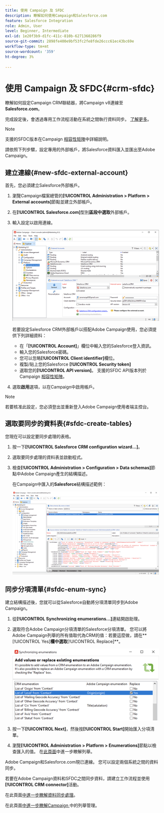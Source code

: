 ```yaml
---
title: 使用 Campaign 及 SFDC
description: 瞭解如何使用Campaign和Salesforce.com
feature: Salesforce Integration
role: Admin, User
level: Beginner, Intermediate
exl-id: 1e20f3b9-d1fc-411c-810b-6271360286f9
source-git-commit: 2898fe400e9bf53fc2fe8fde26ccc61ec43bc69e
workflow-type: tm+mt
source-wordcount: '359'
ht-degree: 3%

---
```


# 使用 Campaign 及 SFDC{#crm-sfdc}

瞭解如何設定Campaign CRM聯結器，將Campaign v8連線至&#x200B;**Salesforce.com**。

完成設定後，會透過專用工作流程活動在系統之間執行資料同步。 [了解更多](crm-data-sync.md)。

>[!NOTE]
>
>支援的SFDC版本在Campaign [相容性矩陣](../start/compatibility-matrix.md)中詳細說明。

請依照下列步驟，設定專用的外部帳戶，將Salesforce資料匯入並匯出至Adobe Campaign。

## 建立連線{#new-sfdc-external-account}

首先，您必須建立Salesforce外部帳戶。

1. 瀏覽Campaign檔案總管的&#x200B;**[!UICONTROL Administration > Platform > External accounts]**&#x200B;節點並建立外部帳戶。
1. 在&#x200B;**[!UICONTROL Salesforce.com]**&#x200B;型別&#x200B;**區段中選取**&#x200B;外部帳戶。
1. 輸入設定以啟用連線。

   ![](assets/sfdc-external-account.png)

   若要設定Salesforce CRM外部帳戶以搭配Adobe Campaign使用，您必須提供下列詳細資料：

   * 在「**[!UICONTROL Account]**」欄位中輸入您的Salesforce登入資訊。
   * 輸入您的Salesforce密碼。
   * 您可以忽略&#x200B;**[!UICONTROL Client identifier]**&#x200B;欄位。
   * 複製/貼上您的Salesforce **[!UICONTROL Security token]**
   * 選取您的&#x200B;**[!UICONTROL API version]**。 支援的SFDC API版本列於Campaign [相容性矩陣](../start/compatibility-matrix.md)。

1. 選取&#x200B;**啟用**&#x200B;選項，以在Campaign中啟用帳戶。

>[!NOTE]
>
>若要核准此設定，您必須登出並重新登入Adobe Campaign使用者端主控台。

## 選取要同步的資料表{#sfdc-create-tables}

您現在可以設定要同步處理的表格。

1. 按一下&#x200B;**[!UICONTROL Salesforce CRM configuration wizard...]**。
1. 選取要同步處理的資料表並啟動程式。
1. 檢查&#x200B;**[!UICONTROL Administration > Configuration > Data schemas]**&#x200B;節點中Adobe Campaign產生的結構描述。

   在Campaign中匯入的&#x200B;**Salesforce**&#x200B;結構描述範例：

   ![](assets/sfdc-schemas.png)

## 同步分項清單{#sfdc-enum-sync}

建立結構描述後，您就可以從Salesforce自動將分項清單同步到Adobe Campaign。

1. 從&#x200B;**[!UICONTROL Synchronizing enumerations...]**&#x200B;連結開啟助理。
1. 選取符合Adobe Campaign分項清單的Salesforce分項清單。
您可以將Adobe Campaign列舉的所有值取代為CRM的值：若要這麼做，請在**[!UICONTROL Yes]**&#x200B;欄中選取&#x200B;**[!UICONTROL Replace]**。

   ![](assets/sfdc-enum.png)

1. 按一下&#x200B;**[!UICONTROL Next]**，然後按&#x200B;**[!UICONTROL Start]**&#x200B;開始匯入分項清單。

1. 瀏覽&#x200B;**[!UICONTROL Administration > Platform > Enumerations]**&#x200B;節點以檢查匯入的值。 在[此頁面](../config/ui-settings.md#enumerations)中進一步瞭解列舉。

Adobe Campaign和Salesforce.com現已連線。 您可以設定兩個系統之間的資料同步。

若要在Adobe Campaign資料和SFDC之間同步資料，請建立工作流程並使用&#x200B;**[!UICONTROL CRM connector]**&#x200B;活動。

在此頁面[中進一步瞭解資料同步處理](crm-data-sync.md)。

在此頁面[中進一步瞭解Campaign ](../config/enumerations.md)中的列舉管理。
